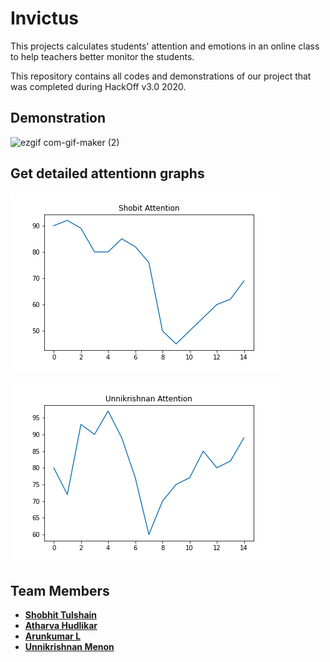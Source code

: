 # Invictus

This projects calculates students' attention and emotions in an online class to help teachers better monitor the students.

This repository contains all codes and demonstrations of our project that was completed during HackOff v3.0 2020.

## Demonstration

![ezgif com-gif-maker (2)](https://user-images.githubusercontent.com/36446402/102006500-8e0b2700-3d47-11eb-9c18-9d77cd674f08.gif)

## Get detailed attentionn graphs

![img_shobit](readme_resources/shobit_attn.png)

![img_unni](readme_resources/unni_attn.png)

## Team Members
* [**Shobhit Tulshain**](https://github.com/Shobhit2000)
* [**Atharva Hudlikar**](https://github.com/Mastermind0100)
* [**Arunkumar L**](https://github.com/CleanPegasus)
* [**Unnikrishnan Menon**](https://github.com/7enTropy7)
